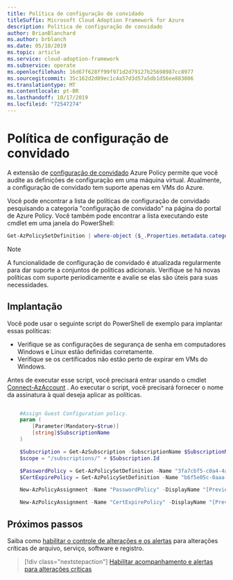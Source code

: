```yaml
---
title: Política de configuração de convidado
titleSuffix: Microsoft Cloud Adoption Framework for Azure
description: Política de configuração de convidado
author: BrianBlanchard
ms.author: brblanch
ms.date: 05/10/2019
ms.topic: article
ms.service: cloud-adoption-framework
ms.subservice: operate
ms.openlocfilehash: 16d67f628ff99f971d2d79127b25698987cc8977
ms.sourcegitcommit: 35c162d2d09ec1c4a57d3d57a5db1d56ee883806
ms.translationtype: MT
ms.contentlocale: pt-BR
ms.lasthandoff: 10/17/2019
ms.locfileid: "72547274"
---
```

# <a name="guest-configuration-policy"></a>Política de configuração de convidado

A extensão de [configuração de convidado](https://docs.microsoft.com/azure/governance/policy/concepts/guest-configuration) Azure Policy permite que você audite as definições de configuração em uma máquina virtual. Atualmente, a configuração de convidado tem suporte apenas em VMs do Azure.

Você pode encontrar a lista de políticas de configuração de convidado pesquisando a categoria "configuração de convidado" na página do portal de Azure Policy. Você também pode encontrar a lista executando este cmdlet em uma janela do PowerShell:

```powershell
Get-AzPolicySetDefinition | where-object {$_.Properties.metadata.category -eq "Guest Configuration"}
```

> [!NOTE]
> A funcionalidade de configuração de convidado é atualizada regularmente para dar suporte a conjuntos de políticas adicionais. Verifique se há novas políticas com suporte periodicamente e avalie se elas são úteis para suas necessidades.

<!-- TODO: Update these links when available. 

By default, we recommend enabling the following policies:

- [Preview]: Audit to verify password security settings are set correctly inside Linux and Windows machines.
- Audit to verify that certificates are not nearing expiration on Windows VMs.

-->

## <a name="deployment"></a>Implantação

Você pode usar o seguinte script do PowerShell de exemplo para implantar essas políticas:

- Verifique se as configurações de segurança de senha em computadores Windows e Linux estão definidas corretamente.
- Verifique se os certificados não estão perto de expirar em VMs do Windows.

 Antes de executar esse script, você precisará entrar usando o cmdlet [Connect-AzAccount](https://docs.microsoft.com/powershell/module/az.accounts/connect-azaccount?view=azps-2.1.0) . Ao executar o script, você precisará fornecer o nome da assinatura à qual deseja aplicar as políticas.

```powershell

    #Assign Guest Configuration policy.
    param (
        [Parameter(Mandatory=$true)]
        [string]$SubscriptionName
    )

    $Subscription = Get-AzSubscription -SubscriptionName $SubscriptionName
    $scope = "/subscriptions/" + $Subscription.Id

    $PasswordPolicy = Get-AzPolicySetDefinition -Name "3fa7cbf5-c0a4-4a59-85a5-cca4d996d5a6"
    $CertExpirePolicy = Get-AzPolicySetDefinition -Name "b6f5e05c-0aaa-4337-8dd4-357c399d12ae"

    New-AzPolicyAssignment -Name "PasswordPolicy" -DisplayName "[Preview]: Audit that password security settings are set correctly inside Linux and Windows machines" -Scope $scope -PolicySetDefinition $PasswordPolicy -AssignIdentity -Location eastus

    New-AzPolicyAssignment -Name "CertExpirePolicy" -DisplayName "[Preview]: Audit that certificates are not expiring on Windows VMs" -Scope $scope -PolicySetDefinition $CertExpirePolicy -AssignIdentity -Location eastus

```

## <a name="next-steps"></a>Próximos passos

Saiba como [habilitar o controle de alterações e os alertas](./enable-tracking-alerting.md) para alterações críticas de arquivo, serviço, software e registro.

> [!div class="nextstepaction"]
> [Habilitar acompanhamento e alertas para alterações críticas](./enable-tracking-alerting.md)
